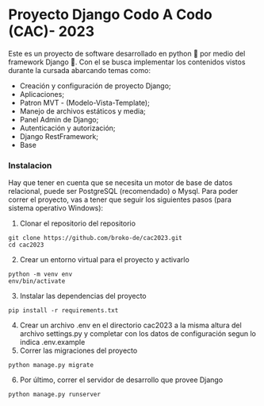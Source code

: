# Proyecto Django Codo A Codo (CAC)- 2023

Este es un proyecto de software desarrollado en python 🐍 por medio del framework Django 🦄.  Con el se busca implementar los contenidos vistos durante la cursada abarcando temas como:

- Creación y configuración de proyecto Django;
- Aplicaciones;
- Patron MVT - (Modelo-Vista-Template);
- Manejo de archivos estáticos y media;
- Panel Admin de Django;
- Autenticación y autorización;
- Django RestFramework;
- Base

### Instalacion
Hay que tener en cuenta que se necesita un motor de base de datos relacional, puede ser PostgreSQL (recomendado) o Mysql. Para poder correr el proyecto, vas a tener que seguir los siguientes pasos (para sistema operativo Windows):

1. Clonar el repositorio del repositorio
```
git clone https://github.com/broko-de/cac2023.git
cd cac2023
```
2. Crear un entorno virtual para el proyecto y activarlo
```
python -m venv env
env/bin/activate
```
3. Instalar las dependencias del proyecto
```
pip install -r requirements.txt
```
4. Crear un archivo .env en el directorio cac2023 a la misma altura del archivo settings.py y completar con los datos de configuración segun lo indica .env.example
5. Correr las migraciones del proyecto
```
python manage.py migrate
```
6. Por último, correr el servidor de desarrollo que provee Django
```
python manage.py runserver
```
